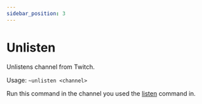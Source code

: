 ```yaml
---
sidebar_position: 3
---
```


# Unlisten

Unlistens channel from Twitch.

Usage: `~unlisten <channel>`

Run this command in the channel you used the [listen](/moderationlogs/listen) command in.
